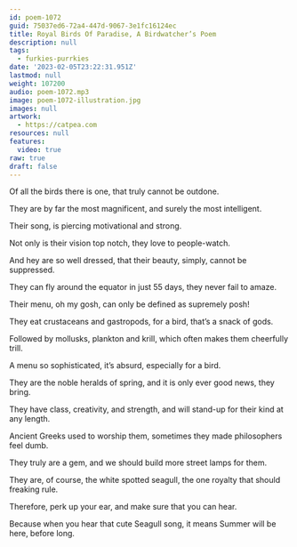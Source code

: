 ```yaml
---
id: poem-1072
guid: 75037ed6-72a4-447d-9067-3e1fc16124ec
title: Royal Birds Of Paradise, A Birdwatcher’s Poem
description: null
tags:
  - furkies-purrkies
date: '2023-02-05T23:22:31.951Z'
lastmod: null
weight: 107200
audio: poem-1072.mp3
image: poem-1072-illustration.jpg
images: null
artwork:
  - https://catpea.com
resources: null
features:
  video: true
raw: true
draft: false
---
```


Of all the birds there is one,
that truly cannot be outdone.

They are by far the most magnificent,
and surely the most intelligent.

Their song,
is piercing motivational and strong.

Not only is their vision top notch,
they love to people-watch.

And hey are so well dressed,
that their beauty, simply, cannot be suppressed.

They can fly around the equator in just 55 days,
they never fail to amaze.

Their menu, oh my gosh,
can only be defined as supremely posh!

They eat crustaceans and gastropods,
for a bird, that’s a snack of gods.

Followed by mollusks, plankton and krill,
which often makes them cheerfully trill.

A menu so sophisticated, it’s absurd,
especially for a bird.

They are the noble heralds of spring,
and it is only ever good news, they bring.

They have class, creativity, and strength,
and will stand-up for their kind at any length.

Ancient Greeks used to worship them,
sometimes they made philosophers feel dumb.

They truly are a gem,
and we should build more street lamps for them.

They are, of course, the white spotted seagull,
the one royalty that should freaking rule.

Therefore, perk up your ear,
and make sure that you can hear.

Because when you hear that cute Seagull song,
it means Summer will be here, before long.
